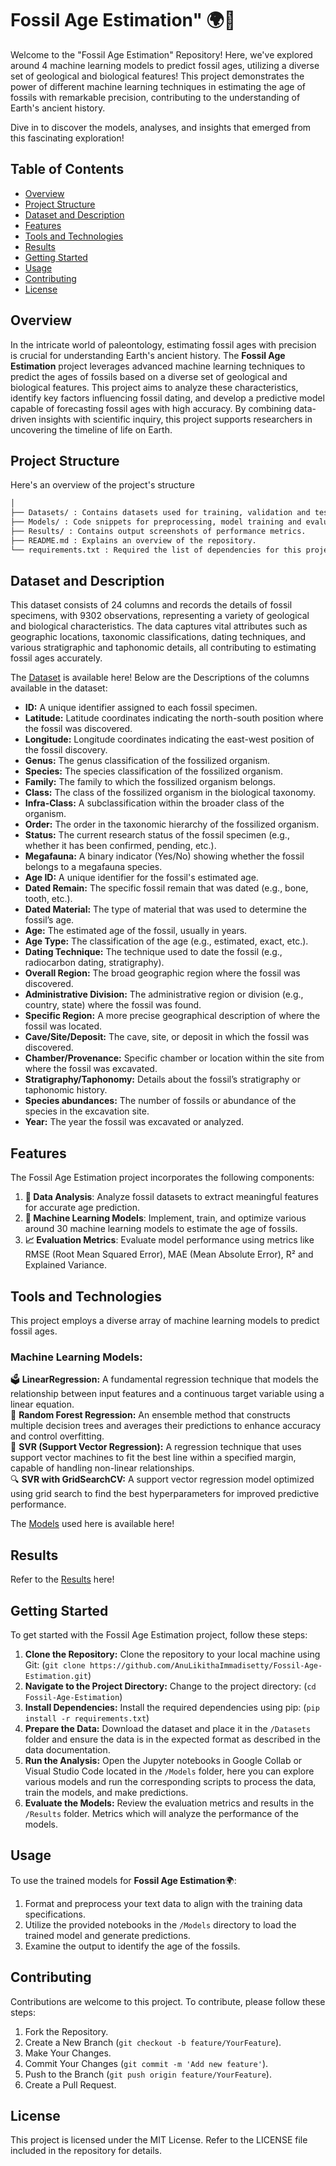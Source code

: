 # Fossil Age Estimation" 🌍🦴
Welcome to the "Fossil Age Estimation" Repository! Here, we've explored around 4 machine learning models to predict fossil ages, utilizing a diverse set of geological and biological features! This project demonstrates the power of different machine learning techniques in estimating the age of fossils with remarkable precision, contributing to the understanding of Earth's ancient history.

Dive in to discover the models, analyses, and insights that emerged from this fascinating exploration!

## Table of Contents 
 - [Overview](#overview)
 - [Project Structure](#project-structure)
 - [Dataset and Description](#dataset-and-description)
 - [Features](#features)
 - [Tools and Technologies](#tools-and-technologies)
 - [Results](#results)
 - [Getting Started](#getting-started)
 - [Usage](#usage)
 - [Contributing](#contributing)
 - [License](#license)

## Overview 
In the intricate world of paleontology, estimating fossil ages with precision is crucial for understanding Earth's ancient history. The **Fossil Age Estimation** project leverages advanced machine learning techniques to predict the ages of fossils based on a diverse set of geological and biological features. This project aims to analyze these characteristics, identify key factors influencing fossil dating, and develop a predictive model capable of forecasting fossil ages with high accuracy. By combining data-driven insights with scientific inquiry, this project supports researchers in uncovering the timeline of life on Earth.

## Project Structure 
Here's an overview of the project's structure
```bash
│
├── Datasets/ : Contains datasets used for training, validation and testing.
├── Models/ : Code snippets for preprocessing, model training and evaluation.
├── Results/ : Contains output screenshots of performance metrics.
├── README.md : Explains an overview of the repository.
└── requirements.txt : Required the list of dependencies for this project.
```

## Dataset and Description 
This dataset consists of 24 columns and records the details of fossil specimens, with 9302 observations, representing a variety of geological and biological characteristics. The data captures vital attributes such as geographic locations, taxonomic classifications, dating techniques, and various stratigraphic and taphonomic details, all contributing to estimating fossil ages accurately.

The [Dataset](https://github.com/AnuLikithaImmadisetty/Fossil-Age-Estimation/blob/main/Datasets/fossil_data.csv) is available here! Below are the Descriptions of the columns available in the dataset:

- **ID:** A unique identifier assigned to each fossil specimen.
- **Latitude:** Latitude coordinates indicating the north-south position where the fossil was discovered.
- **Longitude:** Longitude coordinates indicating the east-west position of the fossil discovery.
- **Genus:** The genus classification of the fossilized organism.
- **Species:** The species classification of the fossilized organism.
- **Family:** The family to which the fossilized organism belongs.
- **Class:** The class of the fossilized organism in the biological taxonomy.
- **Infra-Class:** A subclassification within the broader class of the organism.
- **Order:** The order in the taxonomic hierarchy of the fossilized organism.
- **Status:** The current research status of the fossil specimen (e.g., whether it has been confirmed, pending, etc.).
- **Megafauna:** A binary indicator (Yes/No) showing whether the fossil belongs to a megafauna species.
- **Age ID:** A unique identifier for the fossil's estimated age.
- **Dated Remain:** The specific fossil remain that was dated (e.g., bone, tooth, etc.).
- **Dated Material:** The type of material that was used to determine the fossil’s age.
- **Age:** The estimated age of the fossil, usually in years.
- **Age Type:** The classification of the age (e.g., estimated, exact, etc.).
- **Dating Technique:** The technique used to date the fossil (e.g., radiocarbon dating, stratigraphy).
- **Overall Region:**  The broad geographic region where the fossil was discovered.
- **Administrative Division:** The administrative region or division (e.g., country, state) where the fossil was found.
- **Specific Region:** A more precise geographical description of where the fossil was located.
- **Cave/Site/Deposit:** The cave, site, or deposit in which the fossil was discovered.
- **Chamber/Provenance:** Specific chamber or location within the site from where the fossil was excavated.
- **Stratigraphy/Taphonomy:** Details about the fossil’s stratigraphy or taphonomic history.
- **Species abundances:** The number of fossils or abundance of the species in the excavation site.
- **Year:** The year the fossil was excavated or analyzed.
  
## Features 
The Fossil Age Estimation project incorporates the following components:
1. **🧪 Data Analysis**: Analyze fossil datasets to extract meaningful features for accurate age prediction.
2. **🧠 Machine Learning Models**: Implement, train, and optimize various around 30 machine learning models to estimate the age of fossils.
3. **📈 Evaluation Metrics**: Evaluate model performance using metrics like RMSE (Root Mean Squared Error), MAE (Mean Absolute Error), R² and Explained Variance.

## Tools and Technologies
This project employs a diverse array of machine learning models to predict fossil ages. 

### Machine Learning Models:

🗳 **LinearRegression:** A fundamental regression technique that models the relationship between input features and a continuous target variable using a linear equation.  
🌳 **Random Forest Regression:** An ensemble method that constructs multiple decision trees and averages their predictions to enhance accuracy and control overfitting.  
🧠 **SVR (Support Vector Regression):** A regression technique that uses support vector machines to fit the best line within a specified margin, capable of handling non-linear relationships.   
🔍 **SVR with GridSearchCV:** A support vector regression model optimized using grid search to find the best hyperparameters for improved predictive performance.   

The [Models](https://github.com/AnuLikithaImmadisetty/Fossil-Age-Estimation/tree/main/Models) used here is available here!

## Results
Refer to the [Results](https://github.com/AnuLikithaImmadisetty/Fossil-Age-Estimation/tree/main/Results) here!

## Getting Started 
To get started with the Fossil Age Estimation project, follow these steps:
1. **Clone the Repository:** Clone the repository to your local machine using Git: (`git clone https://github.com/AnuLikithaImmadisetty/Fossil-Age-Estimation.git`)
2. **Navigate to the Project Directory:** Change to the project directory: (`cd Fossil-Age-Estimation`)
3. **Install Dependencies:** Install the required dependencies using pip: (`pip install -r requirements.txt`)
4. **Prepare the Data:** Download the dataset and place it in the `/Datasets` folder and ensure the data is in the expected format as described in the data documentation.
5. **Run the Analysis:** Open the Jupyter notebooks in Google Collab or Visual Studio Code located in the `/Models` folder, here you can explore various models and run the corresponding scripts to process the data, train the models, and make predictions.
6. **Evaluate the Models:** Review the evaluation metrics and results in the `/Results` folder. Metrics which will analyze the performance of the models.
  
## Usage 
To use the trained models for **Fossil Age Estimation**🌍:
1. Format and preprocess your text data to align with the training data specifications.
2. Utilize the provided notebooks in the `/Models` directory to load the trained model and generate predictions.
3. Examine the output to identify the age of the fossils.

## Contributing 
Contributions are welcome to this project. To contribute, please follow these steps:
1. Fork the Repository.
2. Create a New Branch (`git checkout -b feature/YourFeature`).
3. Make Your Changes.
4. Commit Your Changes (`git commit -m 'Add new feature'`).
5. Push to the Branch (`git push origin feature/YourFeature`).
6. Create a Pull Request.

## License 
This project is licensed under the MIT License. Refer to the LICENSE file included in the repository for details.
